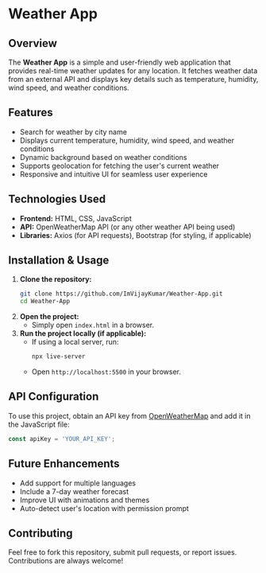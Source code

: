 # Weather App

## Overview
The **Weather App** is a simple and user-friendly web application that provides real-time weather updates for any location. It fetches weather data from an external API and displays key details such as temperature, humidity, wind speed, and weather conditions.

## Features
- Search for weather by city name
- Displays current temperature, humidity, wind speed, and weather conditions
- Dynamic background based on weather conditions
- Supports geolocation for fetching the user's current weather
- Responsive and intuitive UI for seamless user experience

## Technologies Used
- **Frontend:** HTML, CSS, JavaScript
- **API:** OpenWeatherMap API (or any other weather API being used)
- **Libraries:** Axios (for API requests), Bootstrap (for styling, if applicable)

## Installation & Usage
1. **Clone the repository:**
   ```bash
   git clone https://github.com/ImVijayKumar/Weather-App.git
   cd Weather-App
   ```
2. **Open the project:**
   - Simply open `index.html` in a browser.
3. **Run the project locally (if applicable):**
   - If using a local server, run:
     ```bash
     npx live-server
     ```
   - Open `http://localhost:5500` in your browser.

## API Configuration
To use this project, obtain an API key from [OpenWeatherMap](https://openweathermap.org/api) and add it in the JavaScript file:
```javascript
const apiKey = 'YOUR_API_KEY';
```

## Future Enhancements
- Add support for multiple languages
- Include a 7-day weather forecast
- Improve UI with animations and themes
- Auto-detect user's location with permission prompt

## Contributing
Feel free to fork this repository, submit pull requests, or report issues. Contributions are always welcome!
